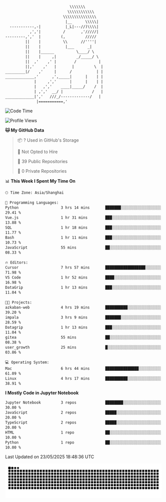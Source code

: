 ```
                             \\\\\\\
                            \\\\\\\\\\\\
                          \\\\\\\\\\\\\\\
                           |__      \\\\\|
  -----------,-|           |_L|---//)\\\\|
           ,','|          /       ,'/////|
---------,','  |         (,         /////
         ||    |          \\      //''''|
         ||    |           |___      _|
         ||    |______          \____/ \
         ||    |     ,|         _/_____/ \
         ||  ,'    ,' |        /          |
         ||,'    ,'   |       |         \  |
_________|/    ,'     |      /           | |
_____________,'      ,',_____|      |    | |
             |     ,','      |      |    | |
             |   ,','    ____|_____/    /  |
             | ,','  __/ |             /   |
_____________|','   ///_/-------------/   |
              |===========,'
```

<!--START_SECTION:waka-->
![Code Time](http://img.shields.io/badge/Code%20Time-11%20hrs%202%20mins-blue)

![Profile Views](http://img.shields.io/badge/Profile%20Views-97-blue)

**🐱 My GitHub Data** 

> 📦 ? Used in GitHub's Storage 
 > 
> 🚫 Not Opted to Hire
 > 
> 📜 39 Public Repositories 
 > 
> 🔑 0 Private Repositories 
 > 
📊 **This Week I Spent My Time On** 

```text
🕑︎ Time Zone: Asia/Shanghai

💬 Programming Languages: 
Python                   3 hrs 14 mins       ███████░░░░░░░░░░░░░░░░░░   29.41 % 
Vue.js                   1 hr 31 mins        ███░░░░░░░░░░░░░░░░░░░░░░   13.88 % 
SQL                      1 hr 18 mins        ███░░░░░░░░░░░░░░░░░░░░░░   11.77 % 
Bash                     1 hr 11 mins        ███░░░░░░░░░░░░░░░░░░░░░░   10.73 % 
JavaScript               55 mins             ██░░░░░░░░░░░░░░░░░░░░░░░   08.33 % 

🔥 Editors: 
Cursor                   7 hrs 57 mins       ██████████████████░░░░░░░   71.98 % 
VS Code                  1 hr 52 mins        ████░░░░░░░░░░░░░░░░░░░░░   16.98 % 
DataGrip                 1 hr 13 mins        ███░░░░░░░░░░░░░░░░░░░░░░   11.04 % 

🐱‍💻 Projects: 
azkaban-web              4 hrs 19 mins       ██████████░░░░░░░░░░░░░░░   39.20 % 
impala                   3 hrs 9 mins        ███████░░░░░░░░░░░░░░░░░░   28.59 % 
Datagrip                 1 hr 13 mins        ███░░░░░░░░░░░░░░░░░░░░░░   11.04 % 
gitea                    55 mins             ██░░░░░░░░░░░░░░░░░░░░░░░   08.38 % 
user_growth              25 mins             █░░░░░░░░░░░░░░░░░░░░░░░░   03.86 % 

💻 Operating System: 
Mac                      6 hrs 44 mins       ███████████████░░░░░░░░░░   61.09 % 
Linux                    4 hrs 17 mins       ██████████░░░░░░░░░░░░░░░   38.91 % 
```

**I Mostly Code in Jupyter Notebook** 

```text
Jupyter Notebook         3 repos             ████████░░░░░░░░░░░░░░░░░   30.00 % 
JavaScript               2 repos             █████░░░░░░░░░░░░░░░░░░░░   20.00 % 
TypeScript               2 repos             █████░░░░░░░░░░░░░░░░░░░░   20.00 % 
HTML                     1 repo              ██░░░░░░░░░░░░░░░░░░░░░░░   10.00 % 
Python                   1 repo              ██░░░░░░░░░░░░░░░░░░░░░░░   10.00 % 
```




 Last Updated on 23/05/2025 18:48:36 UTC
<!--END_SECTION:waka-->

<picture>
  <source media="(prefers-color-scheme: dark)" srcset="https://raw.githubusercontent.com/yuemanly/yuemanly/output/github-contribution-grid-snake-dark.svg" />
  <source media="(prefers-color-scheme: light)" srcset="https://raw.githubusercontent.com/yuemanly/yuemanly/output/github-contribution-grid-snake.svg" />
  <img alt="github-snake" src="https://raw.githubusercontent.com/yuemanly/yuemanly/output/github-contribution-grid-snake.svg" />
</picture>
<!--
**yuemanly/yuemanly** is a ✨ _special_ ✨ repository because its `README.md` (this file) appears on your GitHub profile.

Here are some ideas to get you started:

- 🔭 I’m currently working on ...
- 🌱 I’m currently learning ...
- 👯 I’m looking to collaborate on ...
- 🤔 I’m looking for help with ...
- 💬 Ask me about ...
- 📫 How to reach me: ...
- 😄 Pronouns: ...
- ⚡ Fun fact: ...
-->

